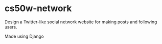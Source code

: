 # cs50w-network
Design a Twitter-like social network website for making posts and following users.

Made using Django
